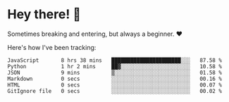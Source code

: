 # Hey there! 👋
Sometimes breaking and entering, but always a beginner. ❤️

Here's how I've been tracking:
<!--START_SECTION:waka-->

```text
JavaScript       8 hrs 38 mins   ██████████████████████░░░   87.58 %
Python           1 hr 2 mins     ██▓░░░░░░░░░░░░░░░░░░░░░░   10.58 %
JSON             9 mins          ▒░░░░░░░░░░░░░░░░░░░░░░░░   01.58 %
Markdown         0 secs          ░░░░░░░░░░░░░░░░░░░░░░░░░   00.16 %
HTML             0 secs          ░░░░░░░░░░░░░░░░░░░░░░░░░   00.07 %
GitIgnore file   0 secs          ░░░░░░░░░░░░░░░░░░░░░░░░░   00.02 %
```

<!--END_SECTION:waka-->
